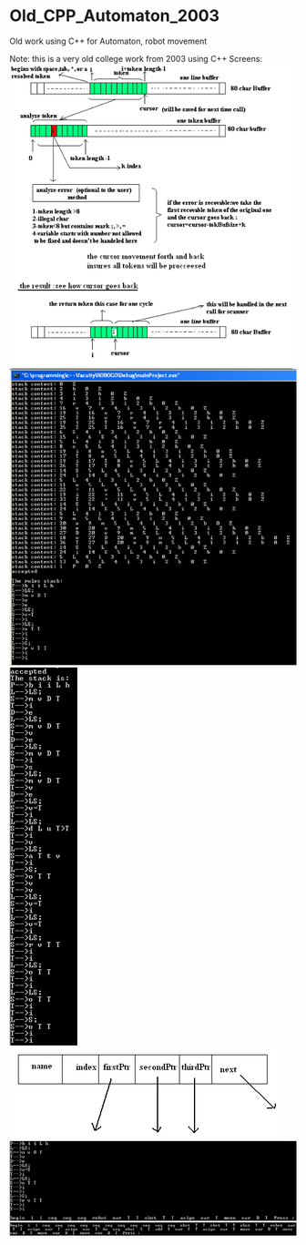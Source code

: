 # Old_CPP_Automaton_2003

Old work using C++ for Automaton, robot movement

Note: this is a very old college work from 2003 using C++
Screens:
![image1](/images/1.jpg)
![image2](/images/2.jpg)
![image3](/images/3.jpg)
![image4](/images/4.jpg)
![image5](/images/5.jpg)
![image6](/images/6.jpg)
